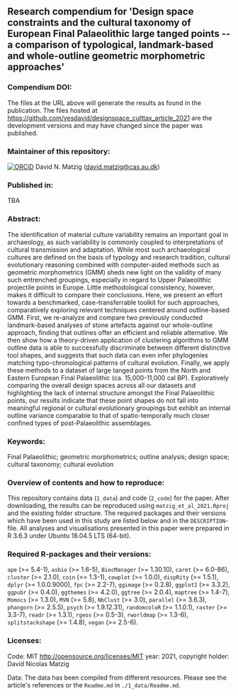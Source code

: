 ## Research compendium for 'Design space constraints and the cultural taxonomy of European Final Palaeolithic large tanged points -- a comparison of typological, landmark-based and whole-outline geometric morphometric approaches' 

### Compendium DOI:

<!-- [![DOI](https://img.shields.io/badge/DOI-XXX-blue)](https://doi.org/XXX) -->

The files at the URL above will generate the results as found in the publication. The files hosted at <https://github.com/yesdavid/designspace_culttax_article_2021> are the development versions and may have changed since the paper was published.

### Maintainer of this repository:

[![ORCiD](https://img.shields.io/badge/ORCiD-0000--0001--7349--5401-green.svg)](http://orcid.org/0000-0001-7349-5401) David N. Matzig (<david.matzig@cas.au.dk>) 

### Published in:

TBA

### Abstract:

The identification of material culture variability remains an important goal in archaeology, as such variability is commonly coupled to interpretations of cultural transmission and adaptation. While most such archaeological cultures are defined on the basis of typology and research tradition, cultural evolutionary reasoning combined with computer-aided methods such as geometric morphometrics (GMM) sheds new light on the validity of many such entrenched groupings, especially in regard to Upper Palaeolithic projectile points in Europe. Little methodological consistency, however, makes it difficult to compare their conclusions. Here, we present an effort towards a benchmarked, case-transferrable toolkit for such approaches, comparatively exploring relevant techniques centered around outline-based GMM. First, we re-analyze and compare two previously conducted landmark-based analyses of stone artefacts against our whole-outline approach, finding that outlines offer an efficient and reliable alternative. We then show how a theory-driven application of clustering algorithms to GMM outline data is able to successfully discriminate between different distinctive tool shapes, and suggests that such data can even infer phylogenies matching typo-chronological patterns of cultural evolution. Finally, we apply these methods to a dataset of large tanged points from the North and Eastern European Final Palaeolithic (ca. 15,000-11,000 cal BP). Exploratively comparing the overall design spaces across all our datasets and highlighting the lack of internal structure amongst the Final Palaeolithic points, our results indicate that these point shapes do not fall into meaningful regional or cultural evolutionary groupings but exhibit an internal outline variance comparable to that of spatio-temporally much closer confined types of post-Palaeolithic assemblages.

### Keywords:

Final Palaeolithic; geometric morphometrics; outline analysis; design space; cultural taxonomy; cultural evolution

### Overview of contents and how to reproduce:

This repository contains data (`1_data`) and code (`2_code`) for the paper. After downloading, the results can be reproduced using `matzig_et_al_2021.Rproj` and the existing folder structure. The required packages and their versions which have been used in this study are listed below and in the `DESCRIPTION`-file. All analyses and visualisations presented in this paper were prepared in R 3.6.3 under Ubuntu 18.04.5 LTS (64-bit).

### Required R-packages and their versions:

`ape` (>= 5.4-1), `asbio` (>= 1.6-5), `BiocManager` (>= 1.30.10), `caret` (>= 6.0-86), `cluster` (>= 2.1.0), `coin` (>= 1.3-1), `cowplot` (>= 1.0.0), `dispRity` (>= 1.5.1), `dplyr` (>= 1.0.0.9000), `fpc` (>= 2.2-7), `ggimage` (>= 0.2.8), `ggplot2` (>= 3.3.2), `ggpubr` (>= 0.4.0), `ggthemes` (>= 4.2.0), `ggtree` (>= 2.0.4), `maptree` (>= 1.4-7), `Momocs` (>= 1.3.0), `MVN` (>= 5.8), `NbClust` (>= 3.0), `parallel` (>= 3.6.3), `phangorn` (>= 2.5.5), `psych` (>= 1.9.12.31), `randomcoloR` (>= 1.1.0.1), `raster` (>= 3.3-7), `readr` (>= 1.3.1), `rgeos` (>= 0.5-3), `rworldmap` (>= 1.3-6), `splitstackshape` (>= 1.4.8), `vegan` (>= 2.5-6).




### Licenses:

Code: MIT <http://opensource.org/licenses/MIT> year: 2021, copyright holder: David Nicolas Matzig

Data: The data has been compiled from different resources. Please see the article's references or the `Readme.md` in `./1_data/Readme.md`.
